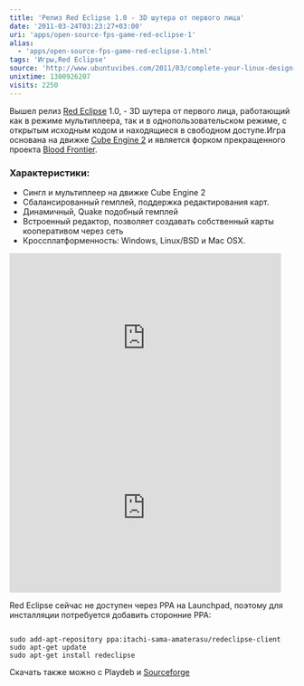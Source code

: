 ```yaml
---
title: 'Релиз Red Eclipse 1.0 - 3D шутера от первого лица'
date: '2011-03-24T03:23:27+03:00'
uri: 'apps/open-source-fps-game-red-eclipse-1'
alias: 
  - 'apps/open-source-fps-game-red-eclipse-1.html'
tags: 'Игры,Red Eclipse'
source: 'http://www.ubuntuvibes.com/2011/03/complete-your-linux-design-toolkit-with.html'
unixtime: 1300926207
visits: 2250
---
```

Вышел релиз [Red Eclipse](http://www.redeclipse.net/) 1.0, - 3D шутера от первого лица, работающий как в режиме мультиплеера, так и в однопользовательском режиме, c открытым исходным кодом и находящиеся в свободном доступе.Игра основана на движке [Cube Engine 2](http://www.cubeengine.com/) и является форком прекращенного проекта [Blood Frontier](http://www.bloodfrontier.com/).

### Характеристики:

*   Сингл и мультиплеер на движке Cube Engine 2
*   Сбалансированный гемплей, поддержка редактирования карт.
*   Динамичный, Quake подобный гемплей
*   Встроенный редактор, позволяет создавать собственный карты кооперативом через сеть
*   Кроссплатформенность: Windows, Linux/BSD и Mac OSX.

<iframe title="YouTube video player" width="480" height="300" src="http://www.youtube.com/embed/RYXDg35dobc" frameborder="0" allowfullscreen=""></iframe>

<iframe title="YouTube video player" width="480" height="300" src="http://www.youtube.com/embed/J5vAx0zJSkU" frameborder="0" allowfullscreen=""></iframe>

Red Eclipse сейчас не доступен через PPA на Launchpad, поэтому для инсталляции потребуется добавить сторонние PPA:

```

sudo add-apt-repository ppa:itachi-sama-amaterasu/redeclipse-client
sudo apt-get update
sudo apt-get install redeclipse
```

Скачать также можно с Playdeb и [Sourceforge](http://sourceforge.net/projects/redeclipse/files/redeclipse_1.0/)
